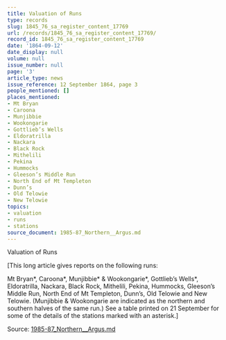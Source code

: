 ```yaml
---
title: Valuation of Runs
type: records
slug: 1845_76_sa_register_content_17769
url: /records/1845_76_sa_register_content_17769/
record_id: 1845_76_sa_register_content_17769
date: '1864-09-12'
date_display: null
volume: null
issue_number: null
page: '3'
article_type: news
issue_reference: 12 September 1864, page 3
people_mentioned: []
places_mentioned:
- Mt Bryan
- Caroona
- Munjibbie
- Wookongarie
- Gottlieb’s Wells
- Eldoratrilla
- Nackara
- Black Rock
- Mithelili
- Pekina
- Hummocks
- Gleeson’s Middle Run
- North End of Mt Templeton
- Dunn’s
- Old Telowie
- New Telowie
topics:
- valuation
- runs
- stations
source_document: 1985-87_Northern__Argus.md
---
```


Valuation of Runs

[This long article gives reports on the following runs:

Mt Bryan*, Caroona*, Munjibbie* & Wookongarie*, Gottlieb’s Wells*, Eldoratrilla, Nackara, Black Rock, Mithelili, Pekina, Hummocks, Gleeson’s Middle Run, North End of Mt Templeton, Dunn’s, Old Telowie and New Telowie.  (Munjibbie & Wookongarie are indicated as the northern and southern halves of the same run.)  See a table printed on 21 September for some of the details of the stations marked with an asterisk.]

Source: [1985-87_Northern__Argus.md](/downloads/markdown/1985-87_Northern__Argus.md)
